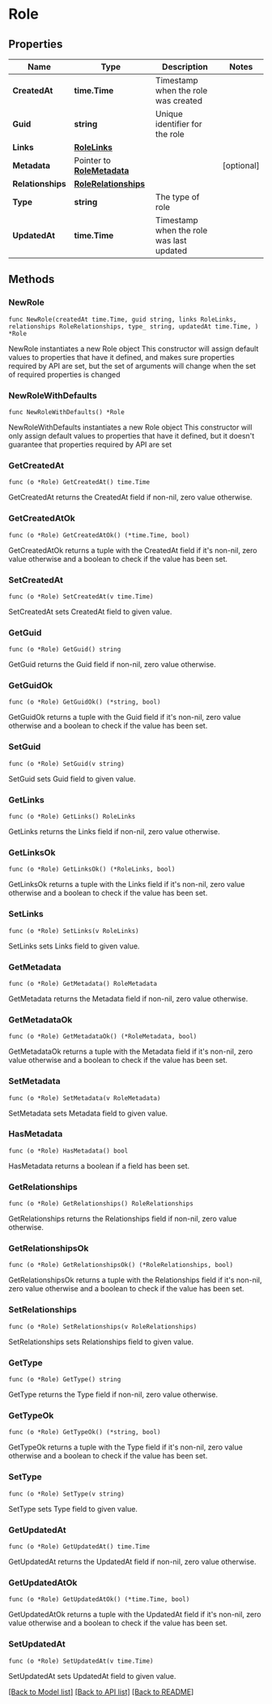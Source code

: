 # Role

## Properties

Name | Type | Description | Notes
------------ | ------------- | ------------- | -------------
**CreatedAt** | **time.Time** | Timestamp when the role was created | 
**Guid** | **string** | Unique identifier for the role | 
**Links** | [**RoleLinks**](RoleLinks.md) |  | 
**Metadata** | Pointer to [**RoleMetadata**](RoleMetadata.md) |  | [optional] 
**Relationships** | [**RoleRelationships**](RoleRelationships.md) |  | 
**Type** | **string** | The type of role | 
**UpdatedAt** | **time.Time** | Timestamp when the role was last updated | 

## Methods

### NewRole

`func NewRole(createdAt time.Time, guid string, links RoleLinks, relationships RoleRelationships, type_ string, updatedAt time.Time, ) *Role`

NewRole instantiates a new Role object
This constructor will assign default values to properties that have it defined,
and makes sure properties required by API are set, but the set of arguments
will change when the set of required properties is changed

### NewRoleWithDefaults

`func NewRoleWithDefaults() *Role`

NewRoleWithDefaults instantiates a new Role object
This constructor will only assign default values to properties that have it defined,
but it doesn't guarantee that properties required by API are set

### GetCreatedAt

`func (o *Role) GetCreatedAt() time.Time`

GetCreatedAt returns the CreatedAt field if non-nil, zero value otherwise.

### GetCreatedAtOk

`func (o *Role) GetCreatedAtOk() (*time.Time, bool)`

GetCreatedAtOk returns a tuple with the CreatedAt field if it's non-nil, zero value otherwise
and a boolean to check if the value has been set.

### SetCreatedAt

`func (o *Role) SetCreatedAt(v time.Time)`

SetCreatedAt sets CreatedAt field to given value.


### GetGuid

`func (o *Role) GetGuid() string`

GetGuid returns the Guid field if non-nil, zero value otherwise.

### GetGuidOk

`func (o *Role) GetGuidOk() (*string, bool)`

GetGuidOk returns a tuple with the Guid field if it's non-nil, zero value otherwise
and a boolean to check if the value has been set.

### SetGuid

`func (o *Role) SetGuid(v string)`

SetGuid sets Guid field to given value.


### GetLinks

`func (o *Role) GetLinks() RoleLinks`

GetLinks returns the Links field if non-nil, zero value otherwise.

### GetLinksOk

`func (o *Role) GetLinksOk() (*RoleLinks, bool)`

GetLinksOk returns a tuple with the Links field if it's non-nil, zero value otherwise
and a boolean to check if the value has been set.

### SetLinks

`func (o *Role) SetLinks(v RoleLinks)`

SetLinks sets Links field to given value.


### GetMetadata

`func (o *Role) GetMetadata() RoleMetadata`

GetMetadata returns the Metadata field if non-nil, zero value otherwise.

### GetMetadataOk

`func (o *Role) GetMetadataOk() (*RoleMetadata, bool)`

GetMetadataOk returns a tuple with the Metadata field if it's non-nil, zero value otherwise
and a boolean to check if the value has been set.

### SetMetadata

`func (o *Role) SetMetadata(v RoleMetadata)`

SetMetadata sets Metadata field to given value.

### HasMetadata

`func (o *Role) HasMetadata() bool`

HasMetadata returns a boolean if a field has been set.

### GetRelationships

`func (o *Role) GetRelationships() RoleRelationships`

GetRelationships returns the Relationships field if non-nil, zero value otherwise.

### GetRelationshipsOk

`func (o *Role) GetRelationshipsOk() (*RoleRelationships, bool)`

GetRelationshipsOk returns a tuple with the Relationships field if it's non-nil, zero value otherwise
and a boolean to check if the value has been set.

### SetRelationships

`func (o *Role) SetRelationships(v RoleRelationships)`

SetRelationships sets Relationships field to given value.


### GetType

`func (o *Role) GetType() string`

GetType returns the Type field if non-nil, zero value otherwise.

### GetTypeOk

`func (o *Role) GetTypeOk() (*string, bool)`

GetTypeOk returns a tuple with the Type field if it's non-nil, zero value otherwise
and a boolean to check if the value has been set.

### SetType

`func (o *Role) SetType(v string)`

SetType sets Type field to given value.


### GetUpdatedAt

`func (o *Role) GetUpdatedAt() time.Time`

GetUpdatedAt returns the UpdatedAt field if non-nil, zero value otherwise.

### GetUpdatedAtOk

`func (o *Role) GetUpdatedAtOk() (*time.Time, bool)`

GetUpdatedAtOk returns a tuple with the UpdatedAt field if it's non-nil, zero value otherwise
and a boolean to check if the value has been set.

### SetUpdatedAt

`func (o *Role) SetUpdatedAt(v time.Time)`

SetUpdatedAt sets UpdatedAt field to given value.



[[Back to Model list]](../README.md#documentation-for-models) [[Back to API list]](../README.md#documentation-for-api-endpoints) [[Back to README]](../README.md)


